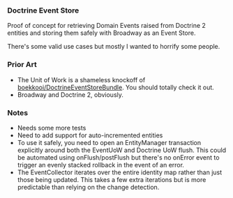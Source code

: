 ### Doctrine Event Store

Proof of concept for retrieving Domain Events raised from Doctrine 2 entities and storing them safely with Broadway as an Event Store.

There's some valid use cases but mostly I wanted to horrify some people.

### Prior Art

- The Unit of Work is a shameless knockoff of [boekkooi/DoctrineEventStoreBundle](https://github.com/boekkooi/DoctrineEventStoreBundle). You should totally check it out.
- Broadway and Doctrine 2, obviously.

### Notes

- Needs some more tests
- Need to add support for auto-incremented entities
- To use it safely, you need to open an EntityManager transaction explicitly around both the EventUoW and Doctrine UoW flush. This could be automated using onFlush/postFlush but there's no onError event to trigger an evenly stacked rollback in the event of an error.
- The EventCollector iterates over the entire identity map rather than just those being updated. This takes a few extra iterations but is more predictable than relying on the change detection.
